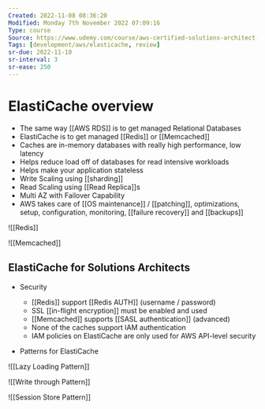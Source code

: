 ```yaml
---
Created: 2022-11-08 08:36:20
Modified: Monday 7th November 2022 07:09:16
Type: course
Source: https://www.udemy.com/course/aws-certified-solutions-architect-associate-saa-c01/?xref=E0Aed11STH4LPUQvCz0GJFABTmM=
Tags: [development/aws/elasticache, review]
sr-due: 2022-11-10
sr-interval: 3
sr-ease: 250
---
```


# ElastiCache overview

- The same way [[AWS RDS]] is to get managed Relational Databases
- ElastiCache is to get managed [[Redis]] or [[Memcached]]
- Caches are in-memory databases with really high performance, low latency
- Helps reduce load off of databases for read intensive workloads
- Helps make your application stateless
- Write Scaling using [[sharding]]
- Read Scaling using [[Read Replica]]s
- Multi AZ with Failover Capability
- AWS takes care of [[OS maintenance]] / [[patching]], optimizations, setup, configuration, monitoring, [[failure recovery]] and [[backups]]

![[Redis]]

![[Memcached]]

## ElastiCache for Solutions Architects

- Security
    - [[Redis]] support [[Redis AUTH]] (username / password)
    - SSL [[in-flight encryption]] must be enabled and used
    - [[Memcached]] supports [[SASL authentication]] (advanced)
    - None of the caches support IAM authentication
    - IAM policies on ElastiCache are only used for AWS API-level security

- Patterns for ElastiCache

![[Lazy Loading Pattern]]

![[Write through Pattern]]

![[Session Store Pattern]]